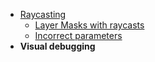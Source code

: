 - [Raycasting](../Raycasting.md)
  - [Layer Masks with raycasts](Layer%20Masks.md)
  - [Incorrect parameters](Incorrect%20Parameters.md)
- **Visual debugging**